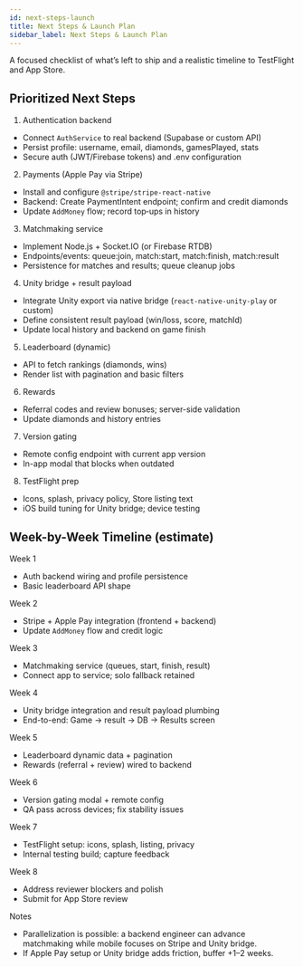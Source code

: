 ```yaml
---
id: next-steps-launch
title: Next Steps & Launch Plan
sidebar_label: Next Steps & Launch Plan
---
```


A focused checklist of what’s left to ship and a realistic timeline to TestFlight and App Store.

## Prioritized Next Steps

1) Authentication backend
- Connect `AuthService` to real backend (Supabase or custom API)
- Persist profile: username, email, diamonds, gamesPlayed, stats
- Secure auth (JWT/Firebase tokens) and .env configuration

2) Payments (Apple Pay via Stripe)
- Install and configure `@stripe/stripe-react-native`
- Backend: Create PaymentIntent endpoint; confirm and credit diamonds
- Update `AddMoney` flow; record top‑ups in history

3) Matchmaking service
- Implement Node.js + Socket.IO (or Firebase RTDB)
- Endpoints/events: queue:join, match:start, match:finish, match:result
- Persistence for matches and results; queue cleanup jobs

4) Unity bridge + result payload
- Integrate Unity export via native bridge (`react-native-unity-play` or custom)
- Define consistent result payload (win/loss, score, matchId)
- Update local history and backend on game finish

5) Leaderboard (dynamic)
- API to fetch rankings (diamonds, wins)
- Render list with pagination and basic filters

6) Rewards
- Referral codes and review bonuses; server-side validation
- Update diamonds and history entries

7) Version gating
- Remote config endpoint with current app version
- In-app modal that blocks when outdated

8) TestFlight prep
- Icons, splash, privacy policy, Store listing text
- iOS build tuning for Unity bridge; device testing

## Week-by-Week Timeline (estimate)

Week 1
- Auth backend wiring and profile persistence
- Basic leaderboard API shape

Week 2
- Stripe + Apple Pay integration (frontend + backend)
- Update `AddMoney` flow and credit logic

Week 3
- Matchmaking service (queues, start, finish, result)
- Connect app to service; solo fallback retained

Week 4
- Unity bridge integration and result payload plumbing
- End-to-end: Game → result → DB → Results screen

Week 5
- Leaderboard dynamic data + pagination
- Rewards (referral + review) wired to backend

Week 6
- Version gating modal + remote config
- QA pass across devices; fix stability issues

Week 7
- TestFlight setup: icons, splash, listing, privacy
- Internal testing build; capture feedback

Week 8
- Address reviewer blockers and polish
- Submit for App Store review

Notes
- Parallelization is possible: a backend engineer can advance matchmaking while mobile focuses on Stripe and Unity bridge.
- If Apple Pay setup or Unity bridge adds friction, buffer +1–2 weeks.



